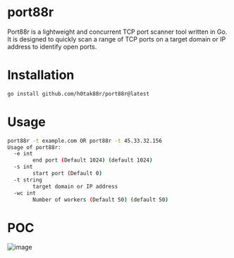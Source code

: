# port88r
Port88r is a lightweight and concurrent TCP port scanner tool written in Go. It is designed to quickly scan a range of TCP ports on a target domain or IP address to identify open ports.

# Installation
```bash
go install github.com/h0tak88r/port88r@latest
```

# Usage
```bash
port88r -t example.com OR port88r -t 45.33.32.156
Usage of port88r:
  -e int
        end port (Default 1024) (default 1024)
  -s int
        start port (Default 0)
  -t string
        target domain or IP address
  -wc int
        Number of workers (Default 50) (default 50)
```
# POC
![image](https://github.com/h0tak88r/port88r/assets/108616378/63d0a13b-4752-45a8-b523-52d0d1763cad)
